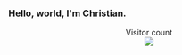 ### Hello, world, I'm Christian.
<p align="center"> 
  Visitor count<br>
  <img src="https://profile-counter.glitch.me/christian-the-brewer/count.svg" />
</p>


<!--
**christian-the-brewer/christian-the-brewer** is a ✨ _special_ ✨ repository because its `README.md` (this file) appears on your GitHub profile.

Here are some ideas to get you started:

- 🔭 I’m currently working on ...
- 🌱 I’m currently learning ...
- 👯 I’m looking to collaborate on ...
- 🤔 I’m looking for help with ...
- 💬 Ask me about ...
- 📫 How to reach me: ...
- 😄 Pronouns: ...
- ⚡ Fun fact: ...
-->
